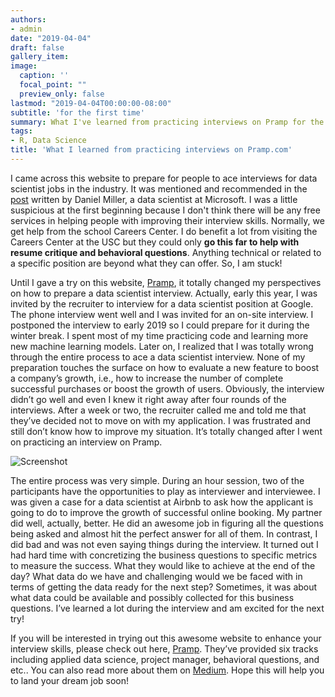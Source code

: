 ```yaml
---
authors:
- admin
date: "2019-04-04"
draft: false
gallery_item:
image:
  caption: ''
  focal_point: ""
  preview_only: false
lastmod: "2019-04-04T00:00:00-08:00"
subtitle: 'for the first time'
summary: What I've learned from practicing interviews on Pramp for the first time
tags:
- R, Data Science
title: 'What I learned from practicing interviews on Pramp.com'
---
```

I came across this website to prepare for people to ace interviews for data scientist jobs in the industry. It was mentioned and recommended in the [post](https://www.linkedin.com/pulse/so-you-want-job-data-scientist-daniel-miller/) written by Daniel Miller, a data scientist at Microsoft. I was a little suspicious at the first beginning because I don't think there will be any free services in helping people with improving their interview skills. Normally, we get help from the school Careers Center. I do benefit a lot from visiting the Careers Center at the USC but they could only **go this far to help with resume critique and behavioral questions**. Anything technical or related to a specific position are beyond what they can offer. So, I am stuck!

Until I gave a try on this website, [Pramp](https://www.pramp.com/), it totally changed my perspectives on how to prepare a data scientist interview. Actually, early this year, I was invited by the recruiter to interview for a data scientist position at Google. The phone interview went well and I was invited for an on-site interview. I postponed the interview to early 2019 so I could prepare for it during the winter break. I spent most of my time practicing code and learning more new machine learning models. Later on, I realized that I was totally wrong through the entire process to ace a data scientist interview. None of my preparation touches the surface on how to evaluate a new feature to boost a company’s growth, i.e., how to increase the number of complete successful purchases or boost the growth of users. Obviously, the interview didn’t go well and even I knew it right away after four rounds of the interviews. After a week or two, the recruiter called me and told me that they’ve decided not to move on with my application. I was frustrated and still don’t know how to improve my situation. It’s totally changed after I went on practicing an interview on Pramp. 

![Screenshot](https://cdn-images-1.medium.com/max/1600/1*T9rTWkhfFE47aiBtG5vjXA.jpeg)


The entire process was very simple. During an hour session, two of the participants have the opportunities to play as interviewer and interviewee. I was given a case for a data scientist at Airbnb to ask how the applicant is going to do to improve the growth of successful online booking. My partner did well, actually, better. He did an awesome job in figuring all the questions being asked and almost hit the perfect answer for all of them. In contrast, I did bad and was not even saying things during the interview. It turned out I had hard time with concretizing the business questions to specific metrics to measure the success. What they would like to achieve at the end of the day? What data do we have and challenging would we be faced with in terms of getting the data ready for the next step? Sometimes, it was about what data could be available and possibly collected for this business questions. I’ve learned a lot during the interview and am excited for the next try! 

If you will be interested in trying out this awesome website to enhance your interview skills, please check out here, [Pramp]( https://www.pramp.com/invt/9XKJnyqA6vSm4Wnbpyqz). They’ve provided six tracks including applied data science, project manager, behavioral questions, and etc.. You can also read more about them on [Medium]( https://blog.pramp.com/). Hope this will help you to land your dream job soon!
